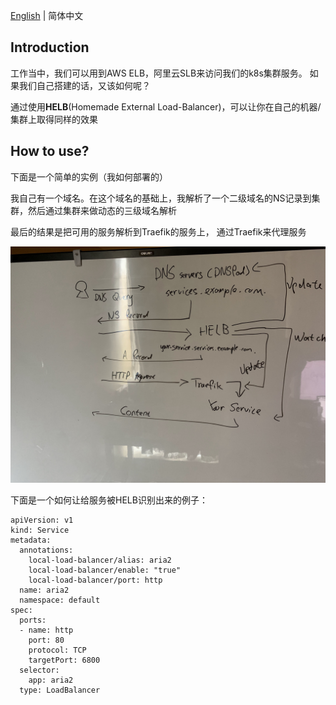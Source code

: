 
[English](./README.md) | 简体中文

## Introduction

工作当中，我们可以用到AWS ELB，阿里云SLB来访问我们的k8s集群服务。 如果我们自己搭建的话，又该如何呢？

通过使用**HELB**(Homemade External Load-Balancer)，可以让你在自己的机器/集群上取得同样的效果

## How to use?

下面是一个简单的实例（我如何部署的）

我自己有一个域名。在这个域名的基础上，我解析了一个二级域名的NS记录到集群，然后通过集群来做动态的三级域名解析

最后的结果是把可用的服务解析到Traefik的服务上， 通过Traefik来代理服务

![Diagram](/images/diagram.jpg)


下面是一个如何让给服务被HELB识别出来的例子：

```
apiVersion: v1
kind: Service
metadata:
  annotations:
    local-load-balancer/alias: aria2
    local-load-balancer/enable: "true"
    local-load-balancer/port: http
  name: aria2
  namespace: default
spec:
  ports:
  - name: http
    port: 80
    protocol: TCP
    targetPort: 6800
  selector:
    app: aria2
  type: LoadBalancer
```
